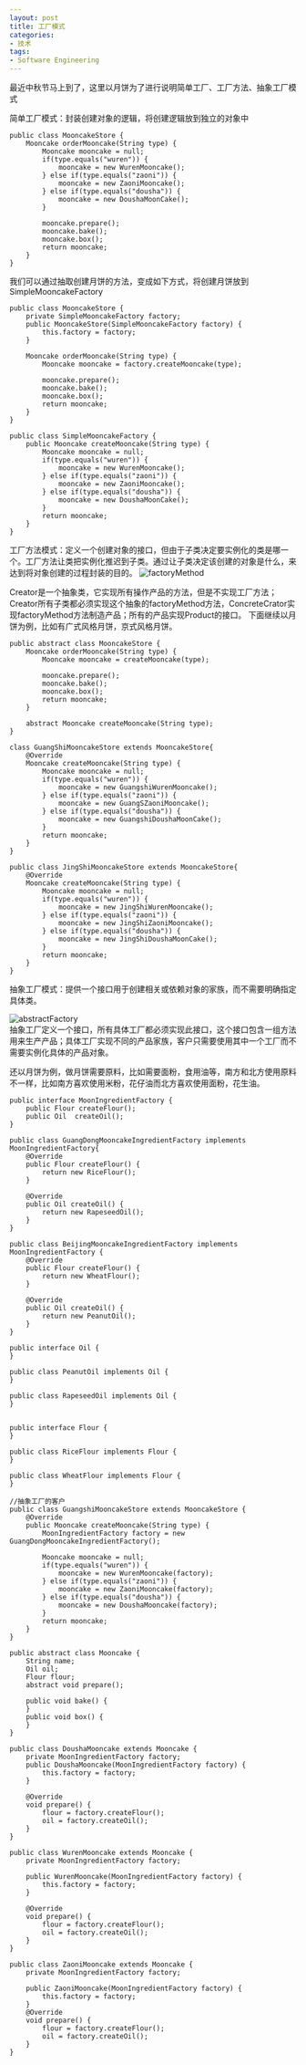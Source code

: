 ```yaml
---  
layout: post  
title: 工厂模式  
categories:  
- 技术  
tags:  
- Software Engineering
---
```

最近中秋节马上到了，这里以月饼为了进行说明简单工厂、工厂方法、抽象工厂模式

简单工厂模式：封装创建对象的逻辑，将创建逻辑放到独立的对象中
	
	public class MooncakeStore {
    	Mooncake orderMooncake(String type) {
        	Mooncake mooncake = null;
        	if(type.equals("wuren")) {
            	mooncake = new WurenMooncake();
        	} else if(type.equals("zaoni")) {
            	mooncake = new ZaoniMooncake();
        	} else if(type.equals("dousha")) {
            	mooncake = new DoushaMoonCake();
        	}

        	mooncake.prepare();
        	mooncake.bake();
        	mooncake.box();
        	return mooncake;
    	}
	}

我们可以通过抽取创建月饼的方法，变成如下方式，将创建月饼放到SimpleMooncakeFactory

	public class MooncakeStore {
    	private SimpleMooncakeFactory factory;
    	public MooncakeStore(SimpleMooncakeFactory factory) {
        	this.factory = factory;
    	}

    	Mooncake orderMooncake(String type) {
        	Mooncake mooncake = factory.createMooncake(type);

        	mooncake.prepare();
        	mooncake.bake();
        	mooncake.box();
        	return mooncake;
    	}
	}

	public class SimpleMooncakeFactory {
     	public Mooncake createMooncake(String type) {
        	Mooncake mooncake = null;
        	if(type.equals("wuren")) {
            	mooncake = new WurenMooncake();
        	} else if(type.equals("zaoni")) {
            	mooncake = new ZaoniMooncake();
        	} else if(type.equals("dousha")) {
            	mooncake = new DoushaMoonCake();
        	}
        	return mooncake;
    	}
	}

工厂方法模式：定义一个创建对象的接口，但由于子类决定要实例化的类是哪一个。工厂方法让类把实例化推迟到子类。通过让子类决定该创建的对象是什么，来达到将对象创建的过程封装的目的。
![factoryMethod](/media/pic/factoryMethod.PNG 'factoryMethod')  

Creator是一个抽象类，它实现所有操作产品的方法，但是不实现工厂方法；Creator所有子类都必须实现这个抽象的factoryMethod方法，ConcreteCrator实现factoryMethod方法制造产品；所有的产品实现Product的接口。 下面继续以月饼为例，比如有广式风格月饼，京式风格月饼。  

	public abstract class MooncakeStore {
    	Mooncake orderMooncake(String type) {
    	    Mooncake mooncake = createMooncake(type);
	
    	    mooncake.prepare();
    	    mooncake.bake();
    	    mooncake.box();
    	    return mooncake;
    	}

    	abstract Mooncake createMooncake(String type);
	}

	class GuangShiMooncakeStore extends MooncakeStore{
    	@Override
    	Mooncake createMooncake(String type) {
        	Mooncake mooncake = null;
        	if(type.equals("wuren")) {
            	mooncake = new GuangshiWurenMooncake();
        	} else if(type.equals("zaoni")) {
            	mooncake = new GuangSZaoniMooncake();
        	} else if(type.equals("dousha")) {
            	mooncake = new GuangshiDoushaMoonCake();
        	}
        	return mooncake;
    	}
	}

	public class JingShiMooncakeStore extends MooncakeStore{
    	@Override
    	Mooncake createMooncake(String type) {
        	Mooncake mooncake = null;
        	if(type.equals("wuren")) {
        	    mooncake = new JingShiWurenMooncake();
        	} else if(type.equals("zaoni")) {
        	    mooncake = new JingShiZaoniMooncake();
        	} else if(type.equals("dousha")) {
        	    mooncake = new JingShiDoushaMoonCake();
        	}
        	return mooncake;
    	}
	}

抽象工厂模式：提供一个接口用于创建相关或依赖对象的家族，而不需要明确指定具体类。

![abstractFactory](/media/pic/abstractFactory.PNG 'abstractFactory')  
抽象工厂定义一个接口，所有具体工厂都必须实现此接口，这个接口包含一组方法用来生产产品；具体工厂实现不同的产品家族，客户只需要使用其中一个工厂而不需要实例化具体的产品对象。

还以月饼为例，做月饼需要原料，比如需要面粉，食用油等，南方和北方使用原料不一样，比如南方喜欢使用米粉，花仔油而北方喜欢使用面粉，花生油。

	public interface MoonIngredientFactory {
    	public Flour createFlour();
    	public Oil  createOil();
	}

	public class GuangDongMooncakeIngredientFactory implements 	MoonIngredientFactory{
    	@Override
    	public Flour createFlour() {
    	    return new RiceFlour();
    	}

    	@Override
    	public Oil createOil() {
    	    return new RapeseedOil();
    	}
	}

	public class BeijingMooncakeIngredientFactory implements 	MoonIngredientFactory {
    	@Override
    	public Flour createFlour() {
    	    return new WheatFlour();
    	}

    	@Override
    	public Oil createOil() {
    	    return new PeanutOil();
    	}
	}

	public interface Oil {
	}

    public class PeanutOil implements Oil {
	}

	public class RapeseedOil implements Oil {
	}


	public interface Flour {
	}

	public class RiceFlour implements Flour {
	}

	public class WheatFlour implements Flour {
	}

	//抽象工厂的客户
	public class GuangshiMooncakeStore extends MooncakeStore {
    	@Override
    	public Mooncake createMooncake(String type) {
        	MoonIngredientFactory factory = new GuangDongMooncakeIngredientFactory();

        	Mooncake mooncake = null;
        	if(type.equals("wuren")) {
            	mooncake = new WurenMooncake(factory);
        	} else if(type.equals("zaoni")) {
            	mooncake = new ZaoniMooncake(factory);
        	} else if(type.equals("dousha")) {
            	mooncake = new DoushaMooncake(factory);
        	}
        	return mooncake;
    	}
	}

	public abstract class Mooncake {
    	String name;
    	Oil oil;
    	Flour flour;
    	abstract void prepare();

    	public void bake() {
    	}
    	public void box() {
    	}
	}

	public class DoushaMooncake extends Mooncake {
    	private MoonIngredientFactory factory;
		public DoushaMooncake(MoonIngredientFactory factory) {
        	this.factory = factory;
    	}

    	@Override
    	void prepare() {
        	flour = factory.createFlour();
        	oil = factory.createOil();
    	}
	}

	public class WurenMooncake extends Mooncake {
    	private MoonIngredientFactory factory;

    	public WurenMooncake(MoonIngredientFactory factory) {
    	    this.factory = factory;
    	}

    	@Override
    	void prepare() {
    	    flour = factory.createFlour();
    	    oil = factory.createOil();
    	}
	}

	public class ZaoniMooncake extends Mooncake {
    	private MoonIngredientFactory factory;

    	public ZaoniMooncake(MoonIngredientFactory factory) {
    	    this.factory = factory;
    	}
    	@Override
    	void prepare() {
    	    flour = factory.createFlour();
    	    oil = factory.createOil();
    	}
	}












